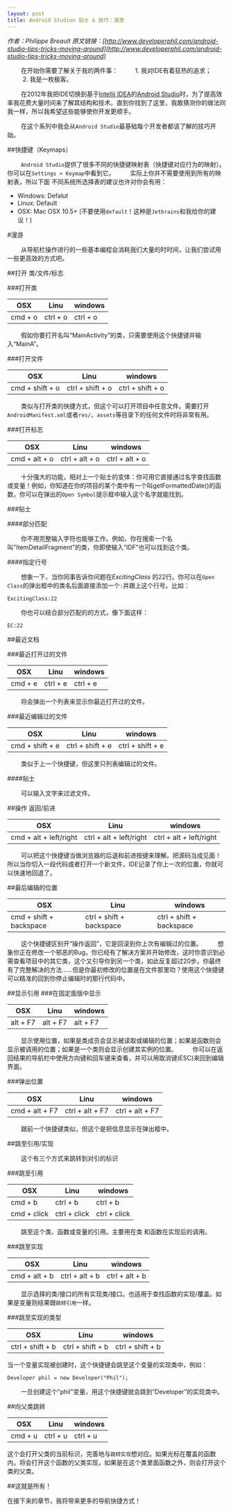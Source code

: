 ```yaml
---
layout: post
title: Android Studion 贴士 & 技巧：漫游
---
```


*作者：Philippe Breault 原文链接：[http://www.developerphil.com/android-studio-tips-tricks-moving-around](http://www.developerphil.com/android-studio-tips-tricks-moving-around)*

&#160;&#160;&#160;&#160;&#160;&#160;&#160;&#160;在开始你需要了解关于我的两件事：
&#160;&#160;&#160;&#160;&#160;&#160;&#160;&#160; 1. 我对IDE有着狂热的追求；
&#160;&#160;&#160;&#160;&#160;&#160;&#160;&#160; 2. 我是一枚极客。

&#160;&#160;&#160;&#160;&#160;&#160;&#160;&#160;在2012年我把IDE切换到基于[Intellij IDEA](http://www.jetbrains.com/idea/features/android.html)的[Android Studio](http://developer.android.com/sdk/installing/studio.html)时，为了提高效率我花费大量时间来了解其结构和技术。直到你找到了这里，我敢猜测你的做法同我一样，所以我希望这些能够使你开发更顺手。

&#160;&#160;&#160;&#160;&#160;&#160;&#160;&#160;在这个系列中我会从`Android Studio`最基础每个开发者都该了解的技巧开始。

##快捷键（Keymaps）

&#160;&#160;&#160;&#160;&#160;&#160;&#160;&#160;`Android Studio`提供了很多不同的快捷键映射表（快捷键对应行为的映射）。你可以在`Settings > Keymap`中看到它。
&#160;&#160;&#160;&#160;&#160;&#160;&#160;&#160;实际上你并不需要使用到所有的映射表，所以下面
不同系统所选择表的建议也许对你会有用：

* Windows: Defalut
* Linux: Default
* OSX: Mac OSX 10.5+ (不要使用`default`！这种是`Jetbrains`和我给你的建议！)

#漫游

&#160;&#160;&#160;&#160;&#160;&#160;&#160;&#160;从导航栏操作进行的一些基本编程会消耗我们大量的时时间，让我们尝试用一些更高效的方式吧。

##打开 类/文件/标志

###打开类

|   OSX   |   Linu  | windows |
|---------|---------|---------|
| cmd + o |ctrl + o |ctrl + o |

&#160;&#160;&#160;&#160;&#160;&#160;&#160;&#160;假如你要打开名叫“MainActivity”的类，只需要使用这个快捷键并输入“MainA”。

###打开文件

|       OSX        |       Linu       |      windows     |
|------------------|------------------|------------------|
| cmd + shift + o  | ctrl + shift + o | ctrl + shift + o |

&#160;&#160;&#160;&#160;&#160;&#160;&#160;&#160;类似与打开类的快捷方式，但这个可以打开项目中任意文件。需要打开`AndroidManifest.xml`或者`res/`、`assets`等目录下的任何文件时将非常有用。

###打开标志

|       OSX        |       Linu       |      windows     |
|------------------|------------------|------------------|
|  cmd + alt + o   |  ctrl + alt + o  |  ctrl + alt + o  |

&#160;&#160;&#160;&#160;&#160;&#160;&#160;&#160;十分强大的功能，相对上一个贴士的变体：你可用它直接通过名字查找函数或变量！例如，你知道在你的项目的某个类中有一个叫getFormattedDate()的函数，你可以在弹出的`Open Symbol`提示框中输入这个名字就能找到。

###贴士

####部分匹配

&#160;&#160;&#160;&#160;&#160;&#160;&#160;&#160;你不用完整输入字符也能够工作。例如，你在搜索一个名叫"ItemDetailFragment"的类，你即使输入“IDF”也可以找到这个类。

####指定行号

&#160;&#160;&#160;&#160;&#160;&#160;&#160;&#160;想象一下，当你同事告诉你问题在*ExcitingClass* 的22行。你可以在`Open Class`的弹出框中的类名后面直接添加一个`:`并跟上这个行号。比如：

	ExcitingClass:22

&#160;&#160;&#160;&#160;&#160;&#160;&#160;&#160;你也可以结合部分匹配的的方式，像下面这样：

	EC:22

##最近文档

###最近打开过的文件

|       OSX        |       Linu       |      windows     |
|------------------|------------------|------------------|
|     cmd + e      |     ctrl + e     |     ctrl + e     |

&#160;&#160;&#160;&#160;&#160;&#160;&#160;&#160;将会弹出一个列表来显示你最近打开过的文件。

###最近编辑过的文件

|       OSX        |       Linu       |      windows     |
|------------------|------------------|------------------|
| cmd + shift + e  | ctrl + shift + e | ctrl + shift + e |

&#160;&#160;&#160;&#160;&#160;&#160;&#160;&#160;类似于上一个快捷键，但这里只列表编辑过的文件。

####贴士

&#160;&#160;&#160;&#160;&#160;&#160;&#160;&#160;可以输入文字来过滤文件。

##操作 返回/前进

|          OSX           |           Linu          |         windows         |
|------------------------|-------------------------|-------------------------|
| cmd + alt + left/right | ctrl + alt + left/right | ctrl + alt + left/right |

&#160;&#160;&#160;&#160;&#160;&#160;&#160;&#160;可以把这个快捷键当做浏览器的后退和前进按键来理解。把源码当成见面！所以当你切入一段代码或者打开一个新文件，IDE记录了你上一次的位置，你就可以快速地回退了。

##最后编辑的位置

|           OSX           |           Linu           |          windows         |
|-------------------------|--------------------------|--------------------------|
| cmd + shift + backspace | ctrl + shift + backspace | ctrl + shift + backspace |

&#160;&#160;&#160;&#160;&#160;&#160;&#160;&#160;这个快捷键区别开“操作返回”，它是回滚到你上次有编辑过的位置。
&#160;&#160;&#160;&#160;&#160;&#160;&#160;&#160;想象你正在修改一个邪恶的Bug，你已经有了解决方案并开始修改，这时你意识到必需查看项目中的其它类，这个又引导你到另一个类，如此反复超过20步。你最终有了完整解决的方法……但是你最初修改的位置是在文件那里叻？使用这个快捷键可以精准的回到你停止编辑时的那行代码中。

##显示引用
###在固定面版中显示

|    OSX   |   Linu   |  windows |
|----------|----------|----------|
| alt + F7 | alt + F7 | alt + F7 |

&#160;&#160;&#160;&#160;&#160;&#160;&#160;&#160;显示使用位置，如果是类成员会显示被读取或编辑的位置；如果是函数则会显示被调用的位置；如果是一个类则会显示创建其实例的位置。
&#160;&#160;&#160;&#160;&#160;&#160;&#160;&#160;你可以在返回结果的导航栏中使用方向键和回车键来查看，并可以用取消键(ESC)来回到编辑界面。

###弹出位置

|       OSX      |       Linu      |     windows     |
|----------------|-----------------|-----------------|
| cmd + alt + F7 | ctrl + alt + F7 | ctrl + alt + F7 |

&#160;&#160;&#160;&#160;&#160;&#160;&#160;&#160;跟前一个快捷键类似，但这个是把信息显示在弹出框中。

##跳至引用/实现

&#160;&#160;&#160;&#160;&#160;&#160;&#160;&#160;这个有三个方式来跳转到对引的标识

###跳至引用

|      OSX    |     Linu     |   windows    |
|-------------|--------------|--------------|
| cmd + b     | ctrl + b     | ctrl + b     |
| cmd + click | ctrl + click | ctrl + click |

&#160;&#160;&#160;&#160;&#160;&#160;&#160;&#160;跳至这个类、函数或变量的引用。主要用在类
和函数在实现后的调用。

###跳至实现

|       OSX     |      Linu      |    windows     |
|---------------|----------------|----------------|
| cmd + alt + b | ctrl + alt + b | ctrl + alt + b |

&#160;&#160;&#160;&#160;&#160;&#160;&#160;&#160;显示选择的类/接口的所有实现类/接口。也适用于查找函数的实现/覆盖。如果是变量则结果跟`跳转引用`一样。

###跳至实现的类型

|        OSX       |       Linu       |     windows      |
|------------------|------------------|------------------|
| ctrl + shift + b | ctrl + shift + b | ctrl + shift + b |

当一个变量实现被创建时，这个快捷键会跳至这个变量的实现类中，例如：

	Developer phil = new Developer("Phil");

&#160;&#160;&#160;&#160;&#160;&#160;&#160;&#160;一旦创建这个"phil"变量，用这个快捷键就会跳到“Developer”的实现类中。

##向父类跳转

|    OSX  |   Linu   | windows  |
|---------|----------|----------|
| cmd + u | ctrl + u | ctrl + u |

这个会打开父类的当前标识，完善地与`跳转实现`想对应。如果光标在覆盖的函数内，将会打开这个函数的父类实现，如果是在这个类里面函数之外，则会打开这个类的父类。

##这就是所有！

在接下来的章节，我将带来更多的导航快捷方式！
























